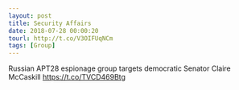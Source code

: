 ```yaml
---
layout: post
title: Security Affairs
date: 2018-07-28 00:00:20
tourl: http://t.co/V3OIFUqNCm
tags: [Group]
---
```

Russian APT28 espionage group targets democratic Senator Claire McCaskill  https://t.co/TVCD469Btg